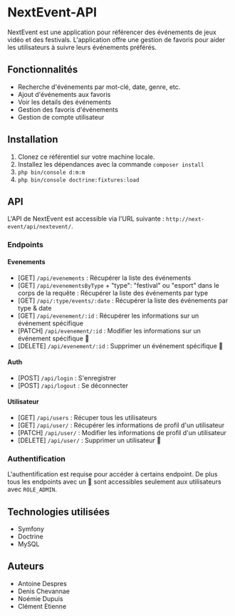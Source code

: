 # NextEvent-API

NextEvent est une application pour référencer des événements de jeux vidéo et des festivals. L'application offre une gestion de favoris pour aider les utilisateurs à suivre leurs événements préférés.

## Fonctionnalités

- Recherche d'événements par mot-clé, date, genre, etc.
- Ajout d'événements aux favoris
- Voir les details des événements
- Gestion des favoris d'événements
- Gestion de compte utilisateur

## Installation

1. Clonez ce référentiel sur votre machine locale.
2. Installez les dépendances avec la commande `composer install`
3. `php bin/console d:m:m`
4. `php bin/console doctrine:fixtures:load`

## API

L'API de NextEvent est accessible via l'URL suivante : `http://next-event/api/nextevent/`.

### Endpoints

#### Evenements

- [GET] `/api/evenements` : Récupérer la liste des événements
- [GET] `/api/evenementsByType` + "type": "festival" ou "esport" dans le corps de la requête : Récupérer la liste des événements par type
- [GET] `/api/:type/events/:date` : Récupérer la liste des événements par type & date
- [GET] `/api/evenement/:id` : Récupérer les informations sur un événement spécifique
- [PATCH] `/api/evenement/:id` : Modifier les informations sur un événement spécifique 🔐
- [DELETE] `/api/evenement/:id` : Supprimer un événement spécifique 🔐

#### Auth 
- [POST] `/api/login` : S'enregistrer
- [POST] `/api/logout` : Se déconnecter
  
#### Utilisateur

- [GET] `/api/users` : Récuper tous les utilisateurs
- [GET] `/api/user/` : Récupérer les informations de profil d'un utilisateur
- [PATCH] `/api/user/` : Modifier les informations de profil d'un utilisateur
- [DELETE] `/api/user/` : Supprimer un utilisateur 🔐

### Authentification

L'authentification est requise pour accéder à certains endpoint.
De plus tous les endpoints avec un 🔐 sont accessibles seulement aux utilisateurs avec `ROLE_ADMIN`.

## Technologies utilisées

- Symfony
- Doctrine
- MySQL

## Auteurs

- Antoine Despres
- Denis Chevannae
- Noémie Dupuis
- Clément Etienne
